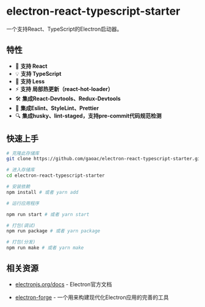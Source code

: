 # electron-react-typescript-starter

一个支持React、TypeScript的Electron启动器。

## 特性

- 🚀 **支持 React**
- 💡 **支持 TypeScript**
- 🌱 **支持 Less**
- ⚡️ **支持 局部热更新（react-hot-loader）**
- 🛠️ **集成React-Devtools、Redux-Devtools**
- 🚨 **集成Eslint、StyleLint、Prettier**
- 🔍 **集成husky、lint-staged，支持pre-commit代码规范检测**

## 快速上手

```bash
# 克隆此存储库
git clone https://github.com/gaoac/electron-react-typescript-starter.git

# 进入存储库
cd electron-react-typescript-starter

# 安装依赖
npm install # 或者 yarn add

# 运行应用程序

npm run start # 或者 yarn start

# 打包(调试)
npm run package # 或者 yarn package

# 打包(分发)
npm run make # 或者 yarn make

```

## 相关资源

- [electronjs.org/docs](https://electronjs.org/docs) - Electron官方文档

- [electron-forge](https://github.com/electron-userland/electron-forge) - 一个用来构建现代化Electron应用的完善的工具
